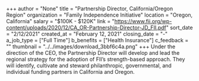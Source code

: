 +++
author = "None"
title = "Partnership Director, California/Oregon Region"
organization = "Family Independence Initiative"
location = "Oregon, California"
salary = "$100K - $120K"
link = "https://www.fii.org/wp-content/uploads/2020/12/CA_OR-Partnership-Director-JD_FII.pdf"
sort_date = "2/12/2021"
created_at = "February 12, 2021"
closing_date = "-"
a_job_type = ["Full Time"]
b_benefits = ["Health Insurance"]
c_feedback = ""
thumbnail = "../../images/download_3bbf6c4a.png"
+++
Under the direction of the CEO, the Partnership Director will develop and lead the regional
strategy for the adoption of FII’s strength-based approach. They will identify, cultivate and
steward philanthropic, governmental, and individual funding partners in California and
Oregon.